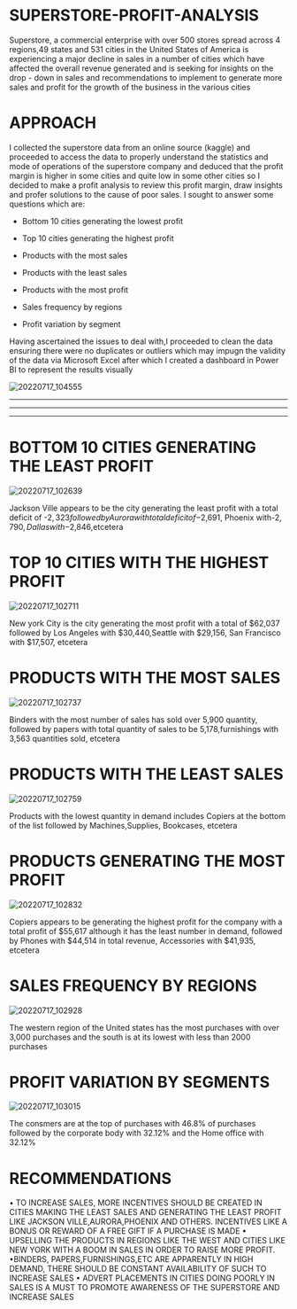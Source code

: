 # SUPERSTORE-PROFIT-ANALYSIS

Superstore, a commercial enterprise with over 500 stores spread across 4 regions,49 states and  531 cities in the United States of America is experiencing a major decline in sales in a number of cities  which have affected the overall revenue generated and is seeking for insights on the drop - down in sales and recommendations to implement to generate more sales and profit for the growth of the business in the various cities
# APPROACH
I collected the superstore data from an online source (kaggle) and proceeded to access the data to properly understand the statistics and mode of operations of the superstore company and deduced that the profit margin is higher in some cities and quite low in some other cities so I decided to make a profit analysis to review this profit margin, draw insights and profer solutions to the cause of poor sales.
I sought to answer some questions which are:

- Bottom 10 cities generating the lowest profit

- Top 10 cities generating the highest profit

- Products with the most sales

- Products with the least sales

- Products with the most profit

- Sales frequency by regions

- Profit variation by segment


Having ascertained the issues to deal with,I proceeded to clean the data ensuring there were no duplicates or outliers which may impugn the validity of the data via Microsoft Excel after which I created  a dashboard in Power BI to represent the results visually

![20220717_104555](https://user-images.githubusercontent.com/108612390/179392957-d47683e8-2b6a-441d-a739-e684e7e0f814.jpg)



-----------------------------------------------------------------------------------------------------------------------------------------------------------------------
-----------------------------------------------------------------------------------------------------------------------------------------------------------------------
-----------------------------------------------------------------------------------------------------------------------------------------------------------------------



# BOTTOM 10 CITIES GENERATING THE LEAST PROFIT

![20220717_102639](https://user-images.githubusercontent.com/108612390/179392948-e0a3cc6f-8702-4c14-9bc0-b8e329670108.jpg)

Jackson Ville appears to be the city generating the least profit with a total deficit of -$2,323 followed by Aurora with total deficit of -$2,691, Phoenix with-$2,790, Dallas with -$2,846,etcetera


# TOP 10 CITIES WITH THE HIGHEST PROFIT

![20220717_102711](https://user-images.githubusercontent.com/108612390/179393208-402aa02d-ebc4-46c1-aad2-492d5e725fad.jpg)

New york City is the city generating the most profit with a total of $62,037 followed by Los Angeles with $30,440,Seattle with $29,156, San Francisco with $17,507, etcetera


# PRODUCTS WITH THE MOST SALES

![20220717_102737](https://user-images.githubusercontent.com/108612390/179393295-25fbe219-4fba-4113-830f-8fdd82af8cf0.jpg)

Binders with the most number of sales has sold over 5,900 quantity, followed by papers with total quantity of sales to be 5,178,furnishings with 3,563 quantities sold, etcetera


# PRODUCTS WITH THE LEAST SALES

![20220717_102759](https://user-images.githubusercontent.com/108612390/179393875-1e65df6f-c3f2-4a04-a2e3-aa996eb1b93d.jpg)
 
 Products with the lowest quantity in demand includes Copiers at the bottom of the list followed by Machines,Supplies, Bookcases, etcetera



# PRODUCTS GENERATING THE MOST PROFIT

![20220717_102832](https://user-images.githubusercontent.com/108612390/179394010-705eb8c4-649c-464c-8b8d-604e1af0bb5a.jpg)

Copiers appears to be generating the highest profit for the company with a total profit of $55,617 although it has the least number in demand, followed by Phones with $44,514 in total revenue, Accessories with $41,935, etcetera



# SALES FREQUENCY BY REGIONS

![20220717_102928](https://user-images.githubusercontent.com/108612390/179393607-a03b994c-ec14-4956-bb97-37091f7924e1.jpg)

The western region of the United states has the most purchases with over 3,000 purchases and the south is at its lowest with less than 2000 purchases



# PROFIT VARIATION BY SEGMENTS

![20220717_103015](https://user-images.githubusercontent.com/108612390/179393666-feba8b7a-eaf8-418f-95dd-8f0442021d76.jpg)

The consmers are at the top of purchases with 46.8% of purchases followed by the corporate body with 32.12% and the Home office with 32.12%



# RECOMMENDATIONS
•	TO INCREASE SALES, MORE INCENTIVES SHOULD BE CREATED IN  CITIES MAKING THE LEAST SALES AND GENERATING THE LEAST PROFIT LIKE 
JACKSON VILLE,AURORA,PHOENIX AND OTHERS. INCENTIVES LIKE A BONUS OR REWARD OF A FREE GIFT IF A PURCHASE IS MADE
•	UPSELLING THE PRODUCTS IN REGIONS LIKE THE WEST AND CITIES LIKE NEW YORK WITH A BOOM IN SALES IN ORDER TO RAISE MORE PROFIT.
•BINDERS, PAPERS,FURNISHINGS,ETC ARE APPARENTLY IN HIGH DEMAND, THERE SHOULD BE CONSTANT AVAILABILITY OF SUCH TO INCREASE SALES
•	ADVERT PLACEMENTS IN CITIES DOING POORLY IN SALES IS A MUST TO PROMOTE AWARENESS OF THE SUPERSTORE AND INCREASE SALES



